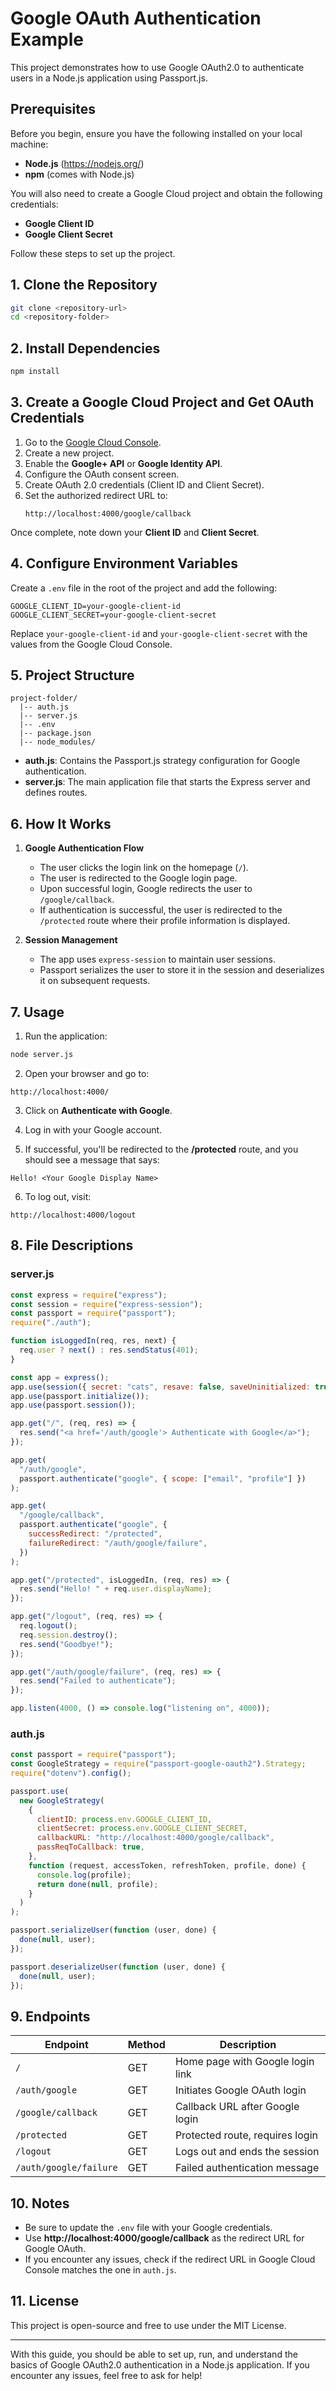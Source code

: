 
# Google OAuth Authentication Example

This project demonstrates how to use Google OAuth2.0 to authenticate users in a Node.js application using Passport.js.

## Prerequisites

Before you begin, ensure you have the following installed on your local machine:
- **Node.js** (https://nodejs.org/)
- **npm** (comes with Node.js)

You will also need to create a Google Cloud project and obtain the following credentials:
- **Google Client ID**
- **Google Client Secret**

Follow these steps to set up the project.

## 1. Clone the Repository

```bash
git clone <repository-url>
cd <repository-folder>
```

## 2. Install Dependencies

```bash
npm install
```

## 3. Create a Google Cloud Project and Get OAuth Credentials

1. Go to the [Google Cloud Console](https://console.cloud.google.com/).
2. Create a new project.
3. Enable the **Google+ API** or **Google Identity API**.
4. Configure the OAuth consent screen.
5. Create OAuth 2.0 credentials (Client ID and Client Secret).
6. Set the authorized redirect URL to:
   ```
   http://localhost:4000/google/callback
   ```

Once complete, note down your **Client ID** and **Client Secret**.

## 4. Configure Environment Variables

Create a `.env` file in the root of the project and add the following:

```env
GOOGLE_CLIENT_ID=your-google-client-id
GOOGLE_CLIENT_SECRET=your-google-client-secret
```

Replace `your-google-client-id` and `your-google-client-secret` with the values from the Google Cloud Console.

## 5. Project Structure

```
project-folder/
  |-- auth.js
  |-- server.js
  |-- .env
  |-- package.json
  |-- node_modules/
```

- **auth.js**: Contains the Passport.js strategy configuration for Google authentication.
- **server.js**: The main application file that starts the Express server and defines routes.

## 6. How It Works

1. **Google Authentication Flow**
   - The user clicks the login link on the homepage (`/`).
   - The user is redirected to the Google login page.
   - Upon successful login, Google redirects the user to `/google/callback`.
   - If authentication is successful, the user is redirected to the `/protected` route where their profile information is displayed.

2. **Session Management**
   - The app uses `express-session` to maintain user sessions.
   - Passport serializes the user to store it in the session and deserializes it on subsequent requests.

## 7. Usage

1. Run the application:

```bash
node server.js
```

2. Open your browser and go to:

```
http://localhost:4000/
```

3. Click on **Authenticate with Google**.

4. Log in with your Google account.

5. If successful, you'll be redirected to the **/protected** route, and you should see a message that says:

```
Hello! <Your Google Display Name>
```

6. To log out, visit:

```
http://localhost:4000/logout
```

## 8. File Descriptions

### **server.js**

```javascript
const express = require("express");
const session = require("express-session");
const passport = require("passport");
require("./auth");

function isLoggedIn(req, res, next) {
  req.user ? next() : res.sendStatus(401);
}

const app = express();
app.use(session({ secret: "cats", resave: false, saveUninitialized: true }));
app.use(passport.initialize());
app.use(passport.session());

app.get("/", (req, res) => {
  res.send("<a href='/auth/google'> Authenticate with Google</a>");
});

app.get(
  "/auth/google",
  passport.authenticate("google", { scope: ["email", "profile"] })
);

app.get(
  "/google/callback",
  passport.authenticate("google", {
    successRedirect: "/protected",
    failureRedirect: "/auth/google/failure",
  })
);

app.get("/protected", isLoggedIn, (req, res) => {
  res.send("Hello! " + req.user.displayName);
});

app.get("/logout", (req, res) => {
  req.logout();
  req.session.destroy();
  res.send("Goodbye!");
});

app.get("/auth/google/failure", (req, res) => {
  res.send("Failed to authenticate");
});

app.listen(4000, () => console.log("listening on", 4000));
```

### **auth.js**

```javascript
const passport = require("passport");
const GoogleStrategy = require("passport-google-oauth2").Strategy;
require("dotenv").config();

passport.use(
  new GoogleStrategy(
    {
      clientID: process.env.GOOGLE_CLIENT_ID,
      clientSecret: process.env.GOOGLE_CLIENT_SECRET,
      callbackURL: "http://localhost:4000/google/callback",
      passReqToCallback: true,
    },
    function (request, accessToken, refreshToken, profile, done) {
      console.log(profile);
      return done(null, profile);
    }
  )
);

passport.serializeUser(function (user, done) {
  done(null, user);
});

passport.deserializeUser(function (user, done) {
  done(null, user);
});
```

## 9. Endpoints

| Endpoint              | Method | Description                    |
|---------------------|--------|----------------------------------|
| `/`                   | GET    | Home page with Google login link |
| `/auth/google`        | GET    | Initiates Google OAuth login     |
| `/google/callback`    | GET    | Callback URL after Google login  |
| `/protected`          | GET    | Protected route, requires login  |
| `/logout`             | GET    | Logs out and ends the session    |
| `/auth/google/failure`| GET    | Failed authentication message    |

## 10. Notes
- Be sure to update the `.env` file with your Google credentials.
- Use **http://localhost:4000/google/callback** as the redirect URL for Google OAuth.
- If you encounter any issues, check if the redirect URL in Google Cloud Console matches the one in `auth.js`.

## 11. License
This project is open-source and free to use under the MIT License.

---
With this guide, you should be able to set up, run, and understand the basics of Google OAuth2.0 authentication in a Node.js application. If you encounter any issues, feel free to ask for help!

